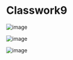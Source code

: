 # Classwork9

![image](https://user-images.githubusercontent.com/107510454/193214332-f800dabf-95c9-47a4-a310-c2e5f0f8787c.png)


![image](https://user-images.githubusercontent.com/107510454/193214372-82157fe0-8d33-4fff-b4ee-66a94e27c6cc.png)


![image](https://user-images.githubusercontent.com/107510454/193214412-526a0bf2-b128-448c-870b-8dcc928669db.png)
